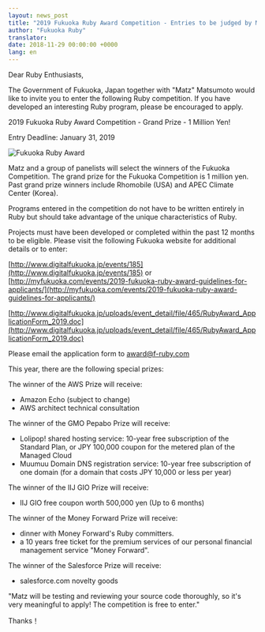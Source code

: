 ```yaml
---
layout: news_post
title: "2019 Fukuoka Ruby Award Competition - Entries to be judged by Matz"
author: "Fukuoka Ruby"
translator:
date: 2018-11-29 00:00:00 +0000
lang: en
---
```


Dear Ruby Enthusiasts,

The Government of Fukuoka, Japan together with "Matz" Matsumoto would like to invite you to enter the following Ruby competition. If you have developed an interesting Ruby program, please be encouraged to apply.

2019 Fukuoka Ruby Award Competition - Grand Prize - 1 Million Yen!

Entry Deadline: January 31, 2019

![Fukuoka Ruby Award](https://www.digitalfukuoka.jp/javascripts/kcfinder/upload/images/fukuokarubyaward2017.png)

Matz and a group of panelists will select the winners of the Fukuoka Competition. The grand prize for the Fukuoka Competition is 1 million yen. Past grand prize winners include Rhomobile (USA) and APEC Climate Center (Korea).


Programs entered in the competition do not have to be written entirely in Ruby but should take advantage of the unique characteristics of Ruby.

Projects must have been developed or completed within the past 12 months to be eligible. Please visit the following Fukuoka website for additional details or to enter:

[http://www.digitalfukuoka.jp/events/185](http://www.digitalfukuoka.jp/events/185)
or
[http://myfukuoka.com/events/2019-fukuoka-ruby-award-guidelines-for-applicants/](http://myfukuoka.com/events/2019-fukuoka-ruby-award-guidelines-for-applicants/)

[http://www.digitalfukuoka.jp/uploads/event_detail/file/465/RubyAward_ApplicationForm_2019.doc](http://www.digitalfukuoka.jp/uploads/event_detail/file/465/RubyAward_ApplicationForm_2019.doc)

Please email the application form to award@f-ruby.com

This year, there are the following special prizes:

The winner of the AWS Prize will receive:

* Amazon Echo (subject to change)
* AWS architect technical consultation

The winner of the GMO Pepabo Prize will receive:

* Lolipop! shared hosting service: 10-year free subscription of the Standard Plan, or JPY 100,000 coupon for the metered plan of the Managed Cloud
* Muumuu Domain DNS registration service: 10-year free subscription of one domain (for a domain that costs JPY 10,000 or less per year)

The winner of the IIJ GIO Prize will receive:

* IIJ GIO free coupon worth 500,000 yen (Up to 6 months)

The winner of the Money Forward Prize will receive:

* dinner with Money Forward's Ruby committers.
* a 10 years free ticket for the premium services of our personal financial management service "Money Forward".

The winner of the Salesforce Prize will receive:

* salesforce.com novelty goods

"Matz will be testing and reviewing your source code thoroughly, so it's very meaningful to apply! The competition is free to enter."

Thanks！
